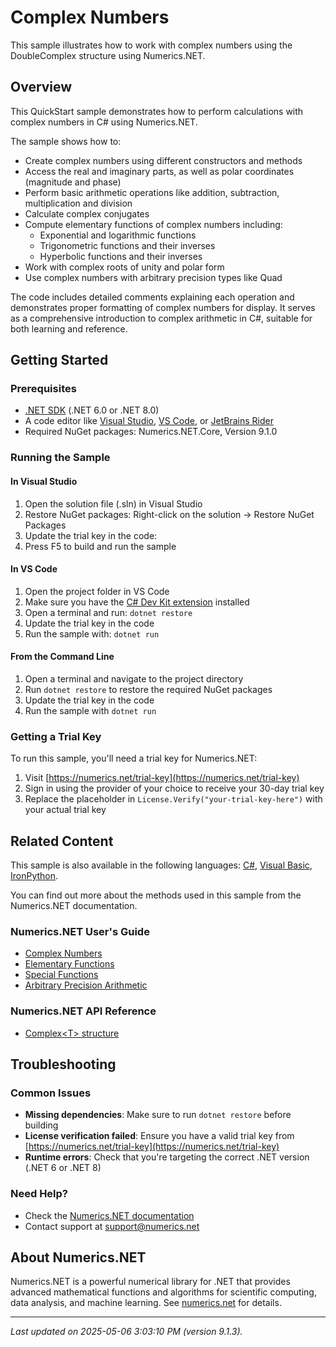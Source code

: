 # Complex Numbers

This sample illustrates how to work with complex numbers using the DoubleComplex structure using Numerics.NET.

## Overview

This QuickStart sample demonstrates how to perform calculations with complex numbers in C# using 
Numerics.NET.

The sample shows how to:
* Create complex numbers using different constructors and methods
* Access the real and imaginary parts, as well as polar coordinates (magnitude and phase)
* Perform basic arithmetic operations like addition, subtraction, multiplication and division
* Calculate complex conjugates
* Compute elementary functions of complex numbers including:
  - Exponential and logarithmic functions
  - Trigonometric functions and their inverses  
  - Hyperbolic functions and their inverses
* Work with complex roots of unity and polar form
* Use complex numbers with arbitrary precision types like Quad

The code includes detailed comments explaining each operation and demonstrates proper formatting
of complex numbers for display. It serves as a comprehensive introduction to complex arithmetic
in C#, suitable for both learning and reference.


## Getting Started

### Prerequisites

- [.NET SDK](https://dotnet.microsoft.com/download) (.NET 6.0 or .NET 8.0)
- A code editor like [Visual Studio](https://visualstudio.microsoft.com/), [VS Code](https://code.visualstudio.com/), or [JetBrains Rider](https://www.jetbrains.com/rider/)
- Required NuGet packages: Numerics.NET.Core, Version 9.1.0

### Running the Sample

#### In Visual Studio
1. Open the solution file (.sln) in Visual Studio
2. Restore NuGet packages: Right-click on the solution → Restore NuGet Packages
3. Update the trial key in the code:
4. Press F5 to build and run the sample

#### In VS Code

1. Open the project folder in VS Code
2. Make sure you have the [C# Dev Kit extension](https://marketplace.visualstudio.com/items?itemName=ms-dotnettools.csdevkit) installed
3. Open a terminal and run: `dotnet restore`
4. Update the trial key in the code 
5. Run the sample with: `dotnet run`

#### From the Command Line

1. Open a terminal and navigate to the project directory
2. Run `dotnet restore` to restore the required NuGet packages
3. Update the trial key in the code
4. Run the sample with `dotnet run`

### Getting a Trial Key

To run this sample, you'll need a trial key for Numerics.NET:

1. Visit [https://numerics.net/trial-key](https://numerics.net/trial-key)
2. Sign in using the provider of your choice to receive your 30-day trial key
3. Replace the placeholder in `License.Verify("your-trial-key-here")` with your actual trial key

## Related Content

This sample is also available in the following languages: 
[C#](https://github.com/NumericsDotNet/quickstart-csharp/tree/net462/mathematics/general/complex-numbers), [Visual Basic](https://github.com/NumericsDotNet/quickstart-visualbasic/tree/net462/mathematics/general/complex-numbers), [IronPython](https://github.com/NumericsDotNet/quickstart-ironpython/tree/net462/mathematics/general/complex-numbers).

You can find out more about the methods used in this sample from the Numerics.NET documentation.

### Numerics.NET User's Guide

- [Complex Numbers](https://numerics.net/documentation/latest/mathematics/complex-numbers)
- [Elementary Functions](https://numerics.net/documentation/latest/mathematics/mathematical-functions/elementary-functions)
- [Special Functions](https://numerics.net/documentation/latest/mathematics/mathematical-functions/special-functions)
- [Arbitrary Precision Arithmetic](https://numerics.net/documentation/latest/mathematics/arbitrary-precision-arithmetic)

### Numerics.NET API Reference

- [Complex&lt;T&gt; structure](https://numerics.net/documentation/latest/reference/numerics.net.complex-1)


## Troubleshooting

### Common Issues

- **Missing dependencies**: Make sure to run `dotnet restore` before building
- **License verification failed**: Ensure you have a valid trial key from [https://numerics.net/trial-key](https://numerics.net/trial-key)
- **Runtime errors**: Check that you're targeting the correct .NET version (.NET 6 or .NET 8)

### Need Help?

- Check the [Numerics.NET documentation](https://numerics.net/documentation/)
- Contact support at [support@numerics.net](mailto:support@numerics.net?subject=ComplexNumbers%20QuickStart%20Sample%20%28F%23%29)

## About Numerics.NET

Numerics.NET is a powerful numerical library for .NET that provides advanced mathematical 
functions and algorithms for scientific computing, data analysis, and machine learning.
See [numerics.net](https://numerics.net) for details.

---

_Last updated on 2025-05-06 3:03:10 PM (version 9.1.3)._
